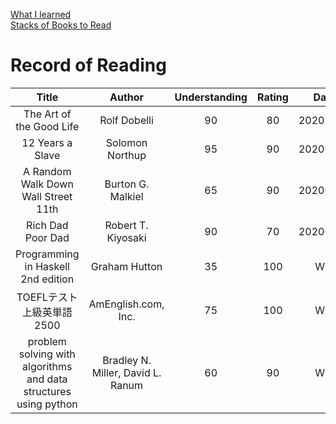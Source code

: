 <link rel="stylesheet" type="text/css" href="style.css">

[What I learned](wil.html)<br>
[Stacks of Books to Read](sobtr.html)<br>

# Record of Reading

| Title | Author | Understanding | Rating | Date | Genre |
|:---:|:---:|:---:|:---:|:---:|:---:|
| The Art of the Good Life | Rolf Dobelli | 90 | 80 | 20201114 | self-help |
| 12 Years a Slave | Solomon Northup | 95 | 90 | 20200716 | History |
| A Random Walk Down Wall Street 11th | Burton G. Malkiel | 65 | 90 | 20200518 | Finance |
| Rich Dad Poor Dad | Robert T. Kiyosaki | 90 | 70 | 20200401 | Finance & Spirituality |
| Programming in Haskell 2nd edition | Graham Hutton | 35 | 100 | WIP | Computer Science |
| TOEFLテスト 上級英単語2500 | AmEnglish.com, Inc. | 75 | 100 | WIP | English |
| problem solving with algorithms and data structures using python | Bradley N. Miller, David L. Ranum | 60 | 90 | WIP | Computer Science |
